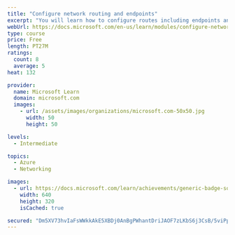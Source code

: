 ```yaml
---
title: "Configure network routing and endpoints"
excerpt: "You will learn how to configure routes including endpoints and private links."
webUrl: https://docs.microsoft.com/en-us/learn/modules/configure-network-routing-endpoints/
type: course
price: Free
length: PT27M
ratings:
  count: 8
  average: 5
heat: 132

provider:
  name: Microsoft Learn
  domain: microsoft.com
  images:
    - url: /assets/images/organizations/microsoft.com-50x50.jpg
      width: 50
      height: 50

levels:
  - Intermediate

topics:
  - Azure
  - Networking

images:
  - url: https://docs.microsoft.com/learn/achievements/generic-badge-social.png
    width: 640
    height: 320
    isCached: true

secured: "Dm5XV73hvIaFsWWkkAkE5XBDj0AnBgPWhantDriJAOF7zLKbS6j3CsB/5viPpdDtGBCrF70xcH/3xzp+2Szl7Ti2H/wN/kN0LKnoyo6nWiK0EoajAP81t2KT1533XhGVTPBM56cQFd9oeamisJhFgOjv8TaPY3+ltofZCWKG6ZGZs/PI9CkzJ4KuMzsR0PnH4/0CoAKi+KmKLB9hrRarye4i1sdo8rwnw0l6u8fv2bmNOIEr9AzvXLPH6OyU9IO3zGGVNcl1UjxnX5mvom783aUriPT5q3h26PRc3zY/DSniuDQp6R323H+yDltNxQjdsD96pnNeNv5m0Sp2TR+CNPIZDniP4vYW2k0ZRuBO6xxAQw27SOJGQmvrdHe0YcoKmGNpftqpfDE0JF/R21U1QyJYZiKnskFItc0bZXNX2F8=;5DFXM12h+2zPZKyEsfMx7w=="
---
```


